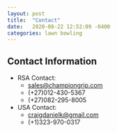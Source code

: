 ```yaml
---
layout: post
title:  "Contact"
date:   2020-08-22 12:52:09 -0400
categories: lawn bowling
---
```


## Contact Information
 * RSA Contact:
   * [sales@championgrip.com](mailto:sales@championgrip.com)
   * (+27)012-430-5367
   * (+27)082-295-8005
 * USA Contact:
   * [craigdanielk@gmail.com](mailto:craigdanielk@gmail.com)
   * (+1)323-970-0317
